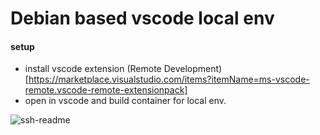 # Debian based vscode local env

#### setup
- install vscode extension (Remote Development)[https://marketplace.visualstudio.com/items?itemName=ms-vscode-remote.vscode-remote-extensionpack]
- open in vscode and build container for local env.


![ssh-readme](https://microsoft.github.io/vscode-remote-release/images/ssh-readme.gif "Demo")
